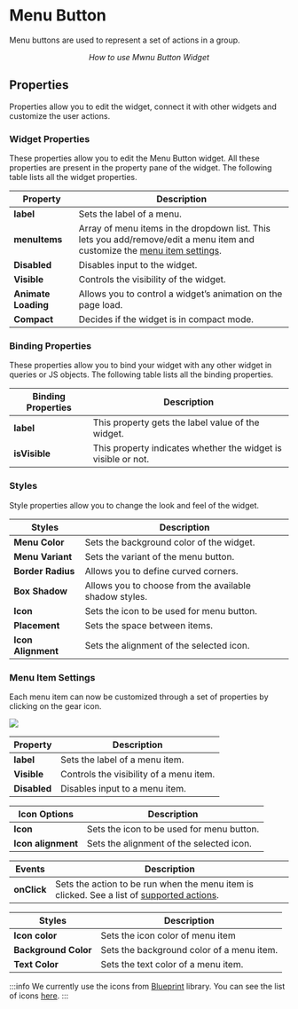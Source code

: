 # Menu Button

Menu buttons are used to represent a set of actions in a group.

<figure>
  <object data="https://www.youtube.com/embed/tDMAOxZTmxY?autoplay=0" width='750px' height='400px'></object> 
  <figcaption align="center"><i>How to use Mwnu Button Widget</i></figcaption>
</figure>

## Properties

Properties allow you to edit the widget, connect it with other widgets and customize the user actions.

### Widget Properties

These properties allow you to edit the Menu Button widget. All these properties are present in the property pane of the widget. The following table lists all the widget properties.

| Property            | Description                                                                                                                                                    |
| ------------------- | -------------------------------------------------------------------------------------------------------------------------------------------------------------- |
| **label**           | Sets the label of a menu.                                                                                                                                      |
| **menuItems**       | Array of menu items in the dropdown list. This lets you add/remove/edit a menu item and customize the [menu item settings](menu-button.md#menu-item-settings). |
| **Disabled**        | Disables input to the widget.                                                                                                                                  |
| **Visible**         | Controls the visibility of the widget.                                                                                                                         |
| **Animate Loading** | Allows you to control a widget’s animation on the page load.                                                                                                   |
| **Compact**         | Decides if the widget is in compact mode.                                                                                                                      |

### Binding Properties

These properties allow you to bind your widget with any other widget in queries or JS objects. The following table lists all the binding properties.

| Binding Properties | Description                                                   |
| ------------------ | ------------------------------------------------------------- |
| **label**          | This property gets the label value of the widget.             |
| **isVisible**      | This property indicates whether the widget is visible or not. |

### Styles

Style properties allow you to change the look and feel of the widget.

| Styles             | Description                                            |
| ------------------ | ------------------------------------------------------ |
| **Menu Color**     | Sets the background color of the widget.               |
| **Menu Variant**   | Sets the variant of the menu button.                   |
| **Border Radius**  | Allows you to define curved corners.                   |
| **Box Shadow**     | Allows you to choose from the available shadow styles. |
| **Icon**           | Sets the icon to be used for menu button.              |
| **Placement**      | Sets the space between items.                          |
| **Icon Alignment** | Sets the alignment of the selected icon.               |

### Menu Item Settings

Each menu item can now be customized through a set of properties by clicking on the gear icon.

![](/img/Menu_items.gif)

| Property                           | Description                                                                     |
| -----------------------------------| -------------------------------------------------------------------------------------------------------------|
| **label**                          | Sets the label of a menu item.          |
| **Visible**                        | Controls the visibility of a menu item. |
| **Disabled**                       | Disables input to a menu item.          |

| Icon Options       | Description                               |
| ------------------ | ----------------------------------------- |
| **Icon**           | Sets the icon to be used for menu button. |
| **Icon alignment** | Sets the alignment of the selected icon.  |

| Events      | Description                                                                                                                        |
| ----------- | ---------------------------------------------------------------------------------------------------------------------------------- |
| **onClick** | Sets the action to be run when the menu item is clicked. See a list of [supported actions](../appsmith-framework/widget-actions/). |

| Styles               | Description                               |
| -------------------- | ----------------------------------------- |
| **Icon color**       | Sets the icon color of menu item          |
| **Background Color** | Sets the background color of a menu item. |
| **Text Color**       | Sets the text color of a menu item.       |

:::info
We currently use the icons from [Blueprint](https://blueprintjs.com) library. You can see the list of icons [here](https://blueprintjs.com/docs/#icons).
:::
